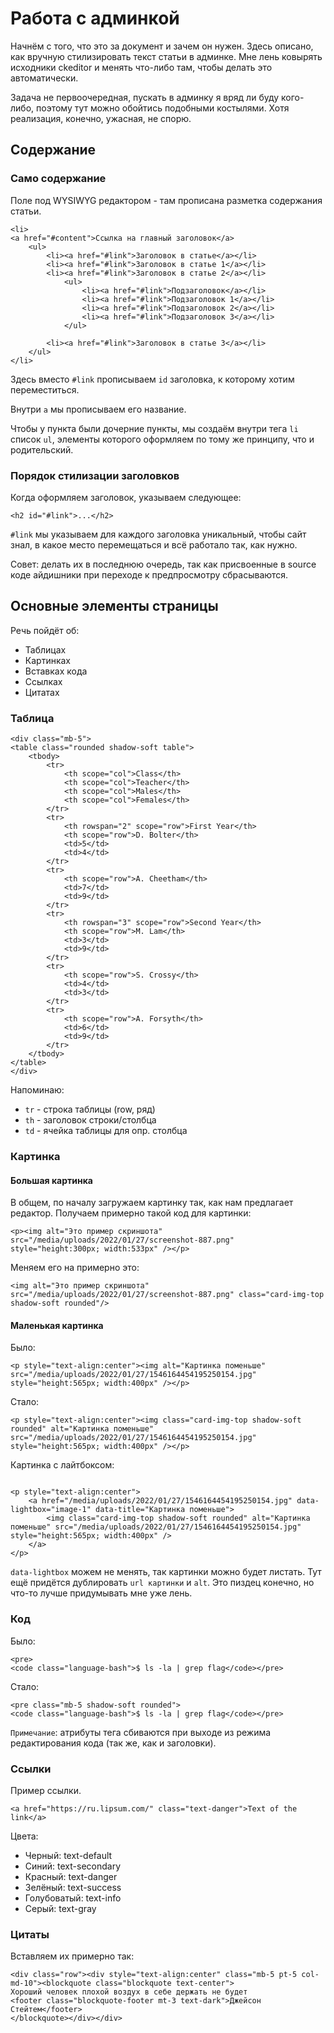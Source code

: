 # Работа с админкой

Начнём с того, что это за документ и зачем он нужен. Здесь описано, как вручную стилизировать текст статьи в админке. Мне лень ковырять исходники ckeditor и менять что-либо там, чтобы делать это автоматически.

Задача не первоочередная, пускать в админку я вряд ли буду кого-либо, поэтому тут можно обойтись подобными костылями. Хотя реализация, конечно, ужасная, не спорю.

## Содержание

### Само содержание

Поле под WYSIWYG редактором - там прописана разметка содержания статьи.

```
<li>
<a href="#content">Ссылка на главный заголовок</a>
    <ul>
		<li><a href="#link">Заголовок в статье</a></li>
		<li><a href="#link">Заголовок в статье 1</a></li>
		<li><a href="#link">Заголовок в статье 2</a></li>
			<ul>
				<li><a href="#link">Подзаголовок</a></li>
				<li><a href="#link">Подзаголовок 1</a></li>
				<li><a href="#link">Подзаголовок 2</a></li>
				<li><a href="#link">Подзаголовок 3</a></li>
			</ul>

		<li><a href="#link">Заголовок в статье 3</a></li>
    </ul>
</li>
```

Здесь вместо `#link` прописываем `id` заголовка, к которому хотим переместиться.

Внутри `a` мы прописываем его название.

Чтобы у пункта были дочерние пункты, мы создаём внутри тега `li` список `ul`, элементы которого оформляем по тому же принципу, что и родительский.

### Порядок стилизации заголовков

Когда оформляем заголовок, указываем следующее:

```
<h2 id="#link">...</h2>
```

`#link` мы указываем для каждого заголовка уникальный, чтобы сайт знал, в какое место перемещаться и всё работало так, как нужно.

Совет: делать их в последнюю очередь, так как присвоенные в source коде айдишники при переходе к предпросмотру сбрасываются.

## Основные элементы страницы

Речь пойдёт об:
- Таблицах
- Картинках
- Вставках кода
- Ссылках
- Цитатах


### Таблица
```
<div class="mb-5">
<table class="rounded shadow-soft table">
	<tbody>
		<tr>
			<th scope="col">Class</th>
			<th scope="col">Teacher</th>
			<th scope="col">Males</th>
			<th scope="col">Females</th>
		</tr>
		<tr>
			<th rowspan="2" scope="row">First Year</th>
			<th scope="row">D. Bolter</th>
			<td>5</td>
			<td>4</td>
		</tr>
		<tr>
			<th scope="row">A. Cheetham</th>
			<td>7</td>
			<td>9</td>
		</tr>
		<tr>
			<th rowspan="3" scope="row">Second Year</th>
			<th scope="row">M. Lam</th>
			<td>3</td>
			<td>9</td>
		</tr>
		<tr>
			<th scope="row">S. Crossy</th>
			<td>4</td>
			<td>3</td>
		</tr>
		<tr>
			<th scope="row">A. Forsyth</th>
			<td>6</td>
			<td>9</td>
		</tr>
	</tbody>
</table>
</div>
```

Напоминаю:
- `tr` - строка таблицы (row, ряд)
- `th` - заголовок строки/столбца
- `td` - ячейка таблицы для опр. столбца

### Картинка

#### Большая картинка

В общем, по началу загружаем картинку так, как нам предлагает редактор. Получаем примерно такой код для картинки:
```
<p><img alt="Это пример скриншота" src="/media/uploads/2022/01/27/screenshot-887.png" style="height:300px; width:533px" /></p>
```

Меняем его на примерно это:
```
<img alt="Это пример скриншота" src="/media/uploads/2022/01/27/screenshot-887.png" class="card-img-top shadow-soft rounded"/>
```

#### Маленькая картинка

Было:
```
<p style="text-align:center"><img alt="Картинка поменьше" src="/media/uploads/2022/01/27/1546164454195250154.jpg" style="height:565px; width:400px" /></p>
```

Стало:
```
<p style="text-align:center"><img class="card-img-top shadow-soft rounded" alt="Картинка поменьше" src="/media/uploads/2022/01/27/1546164454195250154.jpg" style="height:565px; width:400px" /></p>
```

Картинка с лайтбоксом:
```

<p style="text-align:center">
	<a href="/media/uploads/2022/01/27/1546164454195250154.jpg" data-lightbox="image-1" data-title="Картинка поменьше">
		<img class="card-img-top shadow-soft rounded" alt="Картинка поменьше" src="/media/uploads/2022/01/27/1546164454195250154.jpg" style="height:565px; width:400px" />
	</a>
</p>

```

`data-lightbox` можем не менять, так картинки можно будет листать. Тут ещё придётся дублировать `url картинки` и `alt`. Это пиздец конечно, но что-то лучше придумывать мне уже лень.

### Код
Было:
```
<pre>
<code class="language-bash">$ ls -la | grep flag</code></pre>
```

Стало:
```
<pre class="mb-5 shadow-soft rounded">
<code class="language-bash">$ ls -la | grep flag</code></pre>
```

`Примечание`: атрибуты тега сбиваются при выходе из режима редактирования кода (так же, как и заголовки).

### Ссылки
Пример ссылки.
```
<a href="https://ru.lipsum.com/" class="text-danger">Text of the link</a>
```

Цвета:
- Черный: text-default
- Синий: text-secondary
- Красный: text-danger
- Зелёный: text-success
- Голубоватый: text-info
- Серый: text-gray

### Цитаты
Вставляем их примерно так:
```
<div class="row"><div style="text-align:center" class="mb-5 pt-5 col-md-10"><blockquote class="blockquote text-center">
Хороший человек плохой воздух в себе держать не будет
<footer class="blockquote-footer mt-3 text-dark">Джейсон Стейтем</footer>
</blockquote></div></div>
```
